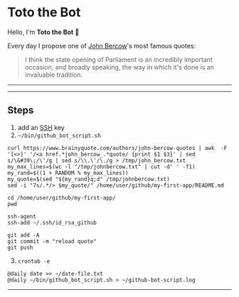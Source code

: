# Toto the Bot

Hello, I'm **Toto the Bot** :robot:

Every day I propose one of [John Bercow](https://www.brainyquote.com/authors/john-bercow-quotes)'s most famous quotes:

> I think the state opening of Parliament is an incredibly important occasion, and broadly speaking, the way in which it's done is an invaluable tradition.



***

***

## Steps

1. add an [SSH](https://docs.github.com/en/github/authenticating-to-github/connecting-to-github-with-ssh) key
2. `~/bin/github_bot_script.sh`
```
curl https://www.brainyquote.com/authors/john-bercow-quotes | awk  -F '[<>]' '/<a href.*john_bercow_.*quote/ {print $1 $3}' | sed s/\&#39\;/\'/g | sed s/\\.\'/\./g > /tmp/john_bercow.txt
my_max_lines=$(wc -l "/tmp/johnbercow.txt" | cut -d' ' -f1)
my_rand=$((1 + RANDOM % my_max_lines))
my_quote=$(sed "${my_rand}q;d" /tmp/johnbercow.txt)
sed -i "7s/.*/> $my_quote/" /home/user/github/my-first-app/README.md

cd /home/user/github/my-first-app/
pwd

ssh-agent
ssh-add ~/.ssh/id_rsa_github

git add -A
git commit -m "reload quote"
git push
```
3. `crontab -e`
```
@daily date >> ~/date-file.txt
@daily ~/bin/github_bot_script.sh > ~/github-bot-script.log
```

***

